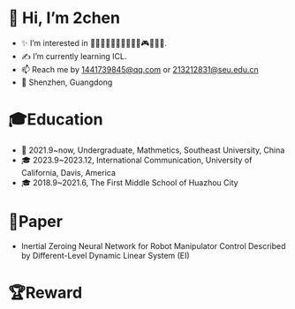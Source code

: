 
# 👋 Hi, I’m 2chen
- ✨ I’m interested in 🏀🏸🎦🏊‍♂️🚴‍♂️🛌🎱📸🎮🎶🥋🎤.
- ✍ I’m currently learning ICL.
- 📫 Reach me by 1441739845@qq.com or 213212831@seu.edu.cn
- 🏡 Shenzhen, Guangdong
# 🎓Education
- 🏫 2021.9~now, Undergraduate, Mathmetics, Southeast University, China
- 🎓 2023.9~2023.12, International Communication, University of California, Davis, America
- 🎓 2018.9~2021.6, The First Middle School of Huazhou City
# 📝Paper
- Inertial Zeroing Neural Network for Robot Manipulator Control Described by Different-Level Dynamic Linear System (EI)
# 🏆Reward

<!---
2chen-AI/2chen-AI is a ✨ special ✨ repository because its `README.md` (this file) appears on your GitHub profile.
You can click the Preview link to take a look at your changes.
--->

